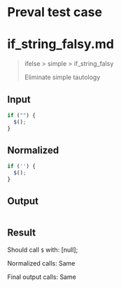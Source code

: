 # Preval test case

# if_string_falsy.md

> ifelse > simple > if_string_falsy
>
> Eliminate simple tautology

## Input

`````js filename=intro
if ("") {
  $();
}
`````

## Normalized

`````js filename=intro
if ('') {
  $();
}
`````

## Output

`````js filename=intro

`````

## Result

Should call `$` with:
[null];

Normalized calls: Same

Final output calls: Same
